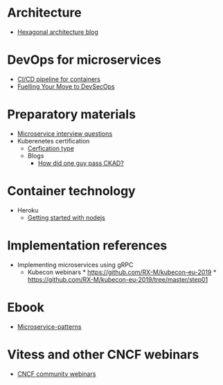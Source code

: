 # Architecture
* [Hexagonal architecture blog](https://medium.com/@cptsudoku/hexagonal-microservices-will-make-you-smile-3850019196c1)



# DevOps for microservices
* [CI/CD pipeline for containers](https://medium.com/@alokmalakar/architecting-a-ci-cd-pipeline-for-container-and-microservice-based-applications-120f4b470681)
* [Fuelling Your Move to DevSecOps](https://blog.paloaltonetworks.com/2019/03/containers-fueling-move-devsecops/)


# Preparatory materials 
* [Microservice interview questions](https://www.edureka.co/blog/interview-questions/microservices-interview-questions/)
* Kuberenetes certification
     * [Cerfication type](https://github.com/cncf/curriculum)
     * Blogs
          * [How did one guy pass CKAD?](https://medium.com/platformer-blog/how-i-passed-the-cka-certified-kubernetes-administrator-exam-8943aa24d71d)
          
          
# Container technology
* Heroku
     * [Getting started with nodejs](//devcenter.heroku.com/articles/getting-started-with-nodejs)


# Implementation references
* Implementing microservices using gRPC
     * Kubecon webinars
           * https://github.com/RX-M/kubecon-eu-2019
           * https://github.com/RX-M/kubecon-eu-2019/tree/master/step01

 
# Ebook
* [Microservice-patterns](https://learning.oreilly.com/library/view/microservice-patterns-and/9781788474030/)


# Vitess and other CNCF webinars
* [CNCF community webinars](https://www.cncf.io/community/webinars/)
